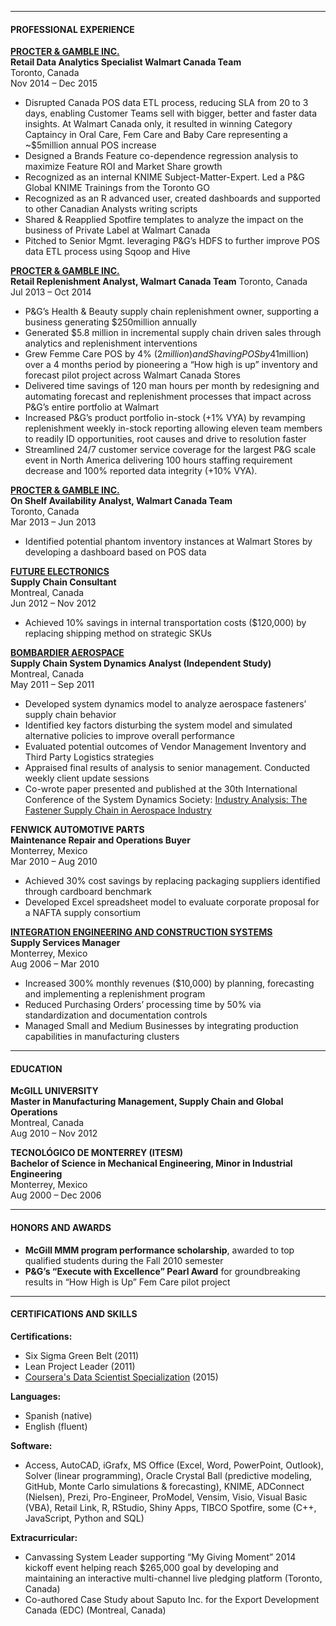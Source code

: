***
#### PROFESSIONAL EXPERIENCE

[**PROCTER & GAMBLE INC.**](http://www.pg.ca)    
**Retail Data Analytics Specialist Walmart Canada Team**  
Toronto, Canada  
Nov 2014 – Dec 2015  

* Disrupted Canada POS data ETL process, reducing SLA from 20 to 3 days, enabling Customer Teams sell with bigger, better and faster data insights. At Walmart Canada only, it resulted in winning Category Captaincy in Oral Care, Fem Care and Baby Care representing a ~$5million annual POS increase
* Designed a Brands Feature co-dependence regression analysis to maximize Feature ROI and Market Share growth
* Recognized as an internal KNIME Subject-Matter-Expert. Led a P&G Global KNIME Trainings from the Toronto GO
* Recognized as an R advanced user, created dashboards and supported to other Canadian Analysts writing scripts
* Shared & Reapplied Spotfire templates to analyze the impact on the business of Private Label at Walmart Canada
* Pitched to Senior Mgmt. leveraging P&G’s HDFS to further improve POS data ETL process using Sqoop and Hive

[**PROCTER & GAMBLE INC.**](http://www.pg.ca)  
**Retail Replenishment Analyst, Walmart Canada Team**
Toronto, Canada  
Jul 2013 – Oct 2014  

* P&G’s Health & Beauty supply chain replenishment owner, supporting a business generating $250million annually
* Generated $5.8 million in incremental supply chain driven sales through analytics and replenishment interventions
* Grew Femme Care POS by 4% ($2million) and Shaving POS by 4% ($1million) over a 4 months period by pioneering a “How high is up” inventory and forecast pilot project across Walmart Canada Stores
* Delivered time savings of 120 man hours per month by redesigning and automating forecast and replenishment processes that impact across P&G’s entire portfolio at Walmart
* Increased P&G’s product portfolio in-stock (+1% VYA) by revamping replenishment weekly in-stock reporting allowing eleven team members to readily ID opportunities, root causes and drive to resolution faster 
* Streamlined 24/7 customer service coverage for the largest P&G scale event in North America delivering 100 hours staffing requirement decrease and 100% reported data integrity (+10% VYA). 

[**PROCTER & GAMBLE INC.**](http://www.pg.ca)  
**On Shelf Availability Analyst, Walmart Canada Team**  
Toronto, Canada  
Mar 2013 – Jun 2013  

* Identified potential phantom inventory instances at Walmart Stores by developing a dashboard based on POS data

[**FUTURE ELECTRONICS**](www.futureelectronics.com/)  
**Supply Chain Consultant**  
Montreal, Canada  
Jun 2012 – Nov 2012  

* Achieved 10% savings in internal transportation costs ($120,000) by replacing shipping method on strategic SKUs

	
[**BOMBARDIER AEROSPACE**](http://www.bombardier.com/en/aerospace.html)  
**Supply Chain System Dynamics Analyst (Independent Study)**  
Montreal, Canada  
May 2011 – Sep 2011  

* Developed system dynamics model to analyze aerospace fasteners’ supply chain behavior 
* Identified key factors disturbing the system model and simulated alternative policies to improve overall performance
* Evaluated potential outcomes of Vendor Management Inventory and Third Party Logistics strategies
* Appraised final results of analysis to senior management. Conducted weekly client update sessions
* Co-wrote paper presented and published at the 30th International Conference of the System Dynamics Society: [Industry Analysis: The Fastener Supply Chain in Aerospace Industry](http://www.systemdynamics.org/conferences/2012/proceed/papers/P1296.pdf)

**FENWICK AUTOMOTIVE PARTS**  
**Maintenance Repair and Operations Buyer**  
Monterrey, Mexico  
Mar 2010 – Aug 2010  

* Achieved 30% cost savings by replacing packaging suppliers identified through cardboard benchmark
* Developed Excel spreadsheet model to evaluate corporate proposal for a NAFTA supply consortium

[**INTEGRATION ENGINEERING AND CONSTRUCTION SYSTEMS**](http://www.iecos.com/)  
**Supply Services Manager**  
Monterrey, Mexico  
Aug 2006 – Mar 2010  

* Increased 300% monthly revenues ($10,000) by planning, forecasting and implementing a replenishment program
* Reduced Purchasing Orders’ processing time by 50% via standardization and documentation controls
* Managed Small and Medium Businesses by integrating production capabilities in manufacturing clusters 

***
#### EDUCATION
**McGILL UNIVERSITY** 	
**Master in Manufacturing Management, Supply Chain and Global Operations**  
Montreal, Canada  
Aug 2010 – Nov 2012

**TECNOLÓGICO DE MONTERREY (ITESM)**  
**Bachelor of Science in Mechanical Engineering, Minor in Industrial Engineering**  
Monterrey, Mexico  
Aug 2000 – Dec 2006  

***
#### HONORS AND AWARDS


* **McGill MMM program performance scholarship**, awarded to top qualified students during the Fall 2010 semester
* **P&G’s “Execute with Excellence” Pearl Award** for groundbreaking results in “How High is Up” Fem Care pilot project 

***
#### CERTIFICATIONS AND SKILLS

**Certifications:**  

* Six Sigma Green Belt (2011)
* Lean Project Leader (2011)
* [Coursera's Data Scientist Specialization](https://www.coursera.org/account/accomplishments/specialization/VW3QXBQ4HR8J) (2015)

**Languages:**

* Spanish (native)
* English (fluent) 

**Software:**  

* Access, AutoCAD, iGrafx, MS Office (Excel, Word, PowerPoint, Outlook), Solver (linear programming), Oracle Crystal Ball (predictive modeling, GitHub, Monte Carlo simulations & forecasting), KNIME, ADConnect (Nielsen), Prezi, Pro-Engineer, ProModel, Vensim, Visio, Visual Basic (VBA), Retail Link, R, RStudio, Shiny Apps, TIBCO Spotfire, some (C++, JavaScript, Python and SQL)

**Extracurricular:** 

* Canvassing System Leader supporting “My Giving Moment” 2014 kickoff event helping reach $265,000 goal by developing and maintaining an interactive multi-channel live pledging platform (Toronto, Canada)
* Co-authored Case Study about Saputo Inc. for the Export Development Canada (EDC) (Montreal, Canada)

